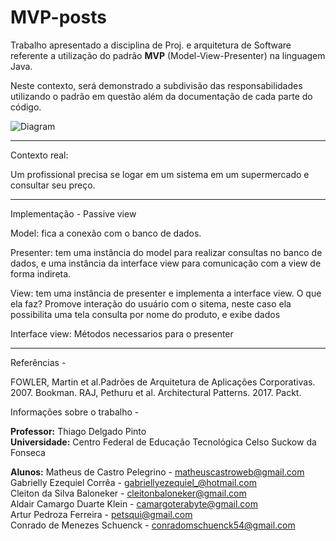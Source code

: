 # MVP-posts

Trabalho apresentado a disciplina de Proj. e arquitetura de Software referente a utilização do padrão **MVP** (Model-View-Presenter) na linguagem Java.

Neste contexto, será demonstrado a subdivisão das responsabilidades utilizando o padrão em questão além da documentação de cada parte do código. 

![Diagram](https://user-images.githubusercontent.com/45601574/68478678-3b3f7180-020f-11ea-9078-261fd4e5e657.png)

------------

Contexto real: 

Um profissional precisa se logar em um sistema em um supermercado e consultar seu preço.

------------

Implementação - Passive view

Model: fica a conexão com o banco de dados.

Presenter: tem uma instância do model para realizar consultas no banco de dados,  e uma instância da interface view para comunicação com a view de forma indireta.

View: tem uma instância de presenter e implementa a interface view. O que ela faz? Promove interação do usuário com o sitema, neste caso ela possibilita uma tela consulta por nome do produto, e exibe dados 

Interface view: Métodos necessarios para o presenter

------------

Referências - 

FOWLER, Martin et al.Padrões de Arquitetura de Aplicações Corporativas. 2007. Bookman.
RAJ, Pethuru et al. Architectural Patterns. 2017. Packt.

Informações sobre o trabalho - 

**Professor:** Thiago Delgado Pinto <br>
**Universidade:** Centro Federal de Educação Tecnológica Celso Suckow da Fonseca <br>

**Alunos:**
Matheus de Castro Pelegrino 	- matheuscastroweb@gmail.com  <br>
Gabrielly Ezequiel Corrêa  	- gabriellyezequiel_@hotmail.com <br>
Cleiton da Silva Baloneker	- cleitonbaloneker@gmail.com <br>
Aldair Camargo Duarte Klein 	- camargoterabyte@gmail.com <br>
Artur Pedroza Ferreira 		- petsqui@gmail.com <br>
Conrado de Menezes Schuenck 	- conradomschuenck54@gmail.com <br>



